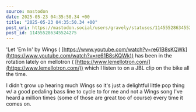 ```yaml
---
source: mastodon
date: 2025-05-23 04:35:50.34 +00
title: "2025-05-23 04:35:50.34 +00"
post_uri: https://mastodon.social/users/gravely/statuses/114555286345524275
post_id: 114555286345524275
---
```

'Let 'Em In' by Wings ( [https://www.youtube.com/watch?v=re61B8sKQWk](https://www.youtube.com/watch?v=re61B8sKQWk)) has been in the rotation lately on mellotron ( [https://www.lemellotron.com/](https://www.lemellotron.com/)) which I listen to on a JBL clip on the bike all the time.

I didn't grow up hearing much Wings so it's just a delightful little pop thing w/ a good pedaling bass line to cycle to for me and not a Wings song I've heard a million times (some of those are great too of course) every time it comes on.


